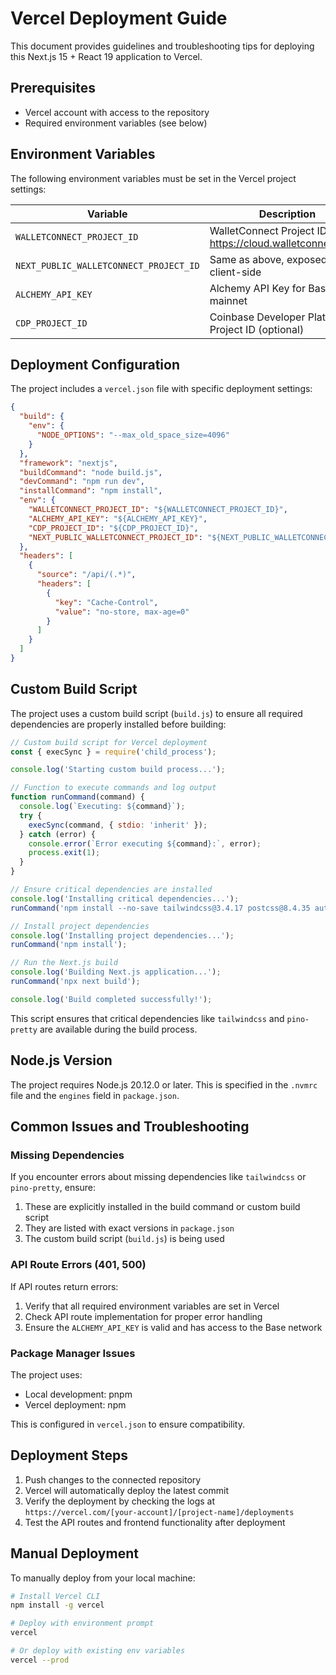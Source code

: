 # Vercel Deployment Guide

This document provides guidelines and troubleshooting tips for deploying this Next.js 15 + React 19 application to Vercel.

## Prerequisites

- Vercel account with access to the repository
- Required environment variables (see below)

## Environment Variables

The following environment variables must be set in the Vercel project settings:

| Variable                          | Description                                              |
|-----------------------------------|----------------------------------------------------------|
| `WALLETCONNECT_PROJECT_ID`        | WalletConnect Project ID from https://cloud.walletconnect.com/ |
| `NEXT_PUBLIC_WALLETCONNECT_PROJECT_ID` | Same as above, exposed to client-side                |
| `ALCHEMY_API_KEY`                 | Alchemy API Key for Base mainnet                         |
| `CDP_PROJECT_ID`                  | Coinbase Developer Platform Project ID (optional)        |

## Deployment Configuration

The project includes a `vercel.json` file with specific deployment settings:

```json
{
  "build": {
    "env": {
      "NODE_OPTIONS": "--max_old_space_size=4096"
    }
  },
  "framework": "nextjs",
  "buildCommand": "node build.js",
  "devCommand": "npm run dev",
  "installCommand": "npm install",
  "env": {
    "WALLETCONNECT_PROJECT_ID": "${WALLETCONNECT_PROJECT_ID}",
    "ALCHEMY_API_KEY": "${ALCHEMY_API_KEY}",
    "CDP_PROJECT_ID": "${CDP_PROJECT_ID}",
    "NEXT_PUBLIC_WALLETCONNECT_PROJECT_ID": "${NEXT_PUBLIC_WALLETCONNECT_PROJECT_ID}"
  },
  "headers": [
    {
      "source": "/api/(.*)",
      "headers": [
        {
          "key": "Cache-Control",
          "value": "no-store, max-age=0"
        }
      ]
    }
  ]
}
```

## Custom Build Script

The project uses a custom build script (`build.js`) to ensure all required dependencies are properly installed before building:

```javascript
// Custom build script for Vercel deployment
const { execSync } = require('child_process');

console.log('Starting custom build process...');

// Function to execute commands and log output
function runCommand(command) {
  console.log(`Executing: ${command}`);
  try {
    execSync(command, { stdio: 'inherit' });
  } catch (error) {
    console.error(`Error executing ${command}:`, error);
    process.exit(1);
  }
}

// Ensure critical dependencies are installed
console.log('Installing critical dependencies...');
runCommand('npm install --no-save tailwindcss@3.4.17 postcss@8.4.35 autoprefixer@10.4.17 pino-pretty@13.0.0');

// Install project dependencies
console.log('Installing project dependencies...');
runCommand('npm install');

// Run the Next.js build
console.log('Building Next.js application...');
runCommand('npx next build');

console.log('Build completed successfully!');
```

This script ensures that critical dependencies like `tailwindcss` and `pino-pretty` are available during the build process.

## Node.js Version

The project requires Node.js 20.12.0 or later. This is specified in the `.nvmrc` file and the `engines` field in `package.json`.

## Common Issues and Troubleshooting

### Missing Dependencies

If you encounter errors about missing dependencies like `tailwindcss` or `pino-pretty`, ensure:

1. These are explicitly installed in the build command or custom build script
2. They are listed with exact versions in `package.json`
3. The custom build script (`build.js`) is being used

### API Route Errors (401, 500)

If API routes return errors:

1. Verify that all required environment variables are set in Vercel
2. Check API route implementation for proper error handling
3. Ensure the `ALCHEMY_API_KEY` is valid and has access to the Base network

### Package Manager Issues

The project uses:
- Local development: pnpm
- Vercel deployment: npm

This is configured in `vercel.json` to ensure compatibility.

## Deployment Steps

1. Push changes to the connected repository
2. Vercel will automatically deploy the latest commit
3. Verify the deployment by checking the logs at `https://vercel.com/[your-account]/[project-name]/deployments`
4. Test the API routes and frontend functionality after deployment

## Manual Deployment

To manually deploy from your local machine:

```bash
# Install Vercel CLI
npm install -g vercel

# Deploy with environment prompt
vercel

# Or deploy with existing env variables
vercel --prod
``` 